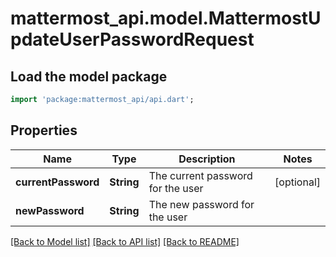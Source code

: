 # mattermost_api.model.MattermostUpdateUserPasswordRequest

## Load the model package
```dart
import 'package:mattermost_api/api.dart';
```

## Properties
Name | Type | Description | Notes
------------ | ------------- | ------------- | -------------
**currentPassword** | **String** | The current password for the user | [optional] 
**newPassword** | **String** | The new password for the user | 

[[Back to Model list]](../GENERATED_README.md#documentation-for-models) [[Back to API list]](../GENERATED_README.md#documentation-for-api-endpoints) [[Back to README]](../GENERATED_README.md)



